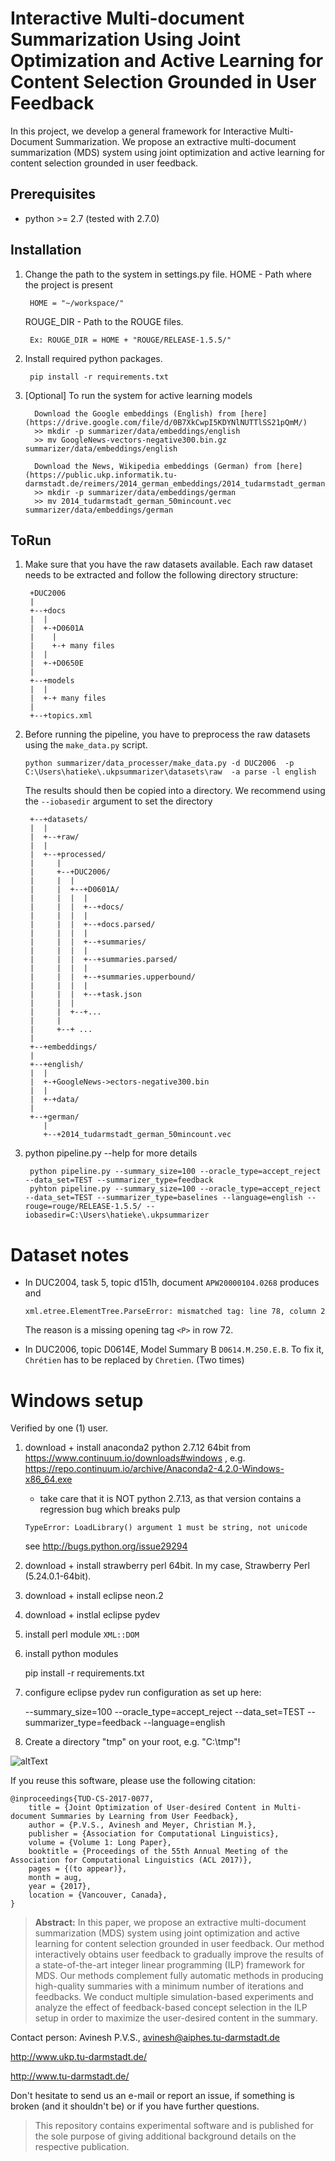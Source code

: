 # Interactive Multi-document Summarization Using Joint Optimization and Active Learning for Content Selection Grounded in User Feedback

In this project, we develop a general framework for Interactive Multi-Document Summarization. We propose an extractive multi-document summarization (MDS) system using joint optimization and active learning for content selection grounded in user feedback.

Prerequisites
-------------

* python >= 2.7 (tested with 2.7.0)

Installation
------------

1. Change the path to the system in settings.py file.
    HOME - Path where the project is present

        HOME = "~/workspace/"

    ROUGE_DIR - Path to the ROUGE files.
        
        Ex: ROUGE_DIR = HOME + "ROUGE/RELEASE-1.5.5/"

2. Install required python packages.

        pip install -r requirements.txt
        
3. [Optional] To run the system for active learning models

		 Download the Google embeddings (English) from [here](https://drive.google.com/file/d/0B7XkCwpI5KDYNlNUTTlSS21pQmM/)
		 >> mkdir -p summarizer/data/embeddings/english
		 >> mv GoogleNews-vectors-negative300.bin.gz summarizer/data/embeddings/english
		 
		 Download the News, Wikipedia embeddings (German) from [here](https://public.ukp.informatik.tu-darmstadt.de/reimers/2014_german_embeddings/2014_tudarmstadt_german_50mincount.vec)
		 >> mkdir -p summarizer/data/embeddings/german
		 >> mv 2014_tudarmstadt_german_50mincount.vec summarizer/data/embeddings/german
		 
		 
ToRun
-------

1. Make sure that you have the raw datasets available. Each raw dataset needs to be extracted and follow the following directory structure:       

        +DUC2006
        |
        +--+docs
        |  |
        |  +-+D0601A
        |    | 
        |    +-+ many files
        |  |
        |  +-+D0650E
        |
        +--+models
        |  |
        |  +-+ many files
        |
        +--+topics.xml


2. Before running the pipeline, you have to preprocess the raw datasets using the `make_data.py` script. 
    
       python summarizer/data_processer/make_data.py -d DUC2006  -p C:\Users\hatieke\.ukpsummarizer\datasets\raw  -a parse -l english

   The results should then be copied into a directory. We recommend using the `--iobasedir` argument to set the directory
 
        +--+datasets/
        |  |
        |  +--+raw/
        |  |
        |  +--+processed/
        |     |
        |     +--+DUC2006/
        |     |  |
        |     |  +--+D0601A/
        |     |  |  |
        |     |  |  +--+docs/
        |     |  |  |
        |     |  |  +--+docs.parsed/
        |     |  |  |
        |     |  |  +--+summaries/
        |     |  |  |
        |     |  |  +--+summaries.parsed/
        |     |  |  |
        |     |  |  +--+summaries.upperbound/
        |     |  |  |
        |     |  |  +--+task.json
        |     |  |
        |     |  +--+...
        |     |
        |     +--+ ...
        |
        +--+embeddings/
        |
        +--+english/
        |  |
        |  +-+GoogleNews->ectors-negative300.bin
        |  |
        |  +-+data/
        |
        +--+german/
           |
           +--+2014_tudarmstadt_german_50mincount.vec

   

3. python pipeline.py --help for more details
    
        python pipeline.py --summary_size=100 --oracle_type=accept_reject --data_set=TEST --summarizer_type=feedback
        pyhton pipeline.py --summary_size=100 --oracle_type=accept_reject --data_set=TEST --summarizer_type=baselines --language=english --rouge=rouge/RELEASE-1.5.5/ --iobasedir=C:\Users\hatieke\.ukpsummarizer


Dataset notes
=============

* In DUC2004, task 5, topic d151h, document `APW20000104.0268` produces and
     
      xml.etree.ElementTree.ParseError: mismatched tag: line 78, column 2

    The reason is a missing opening tag `<P>` in row 72.

* In DUC2006, topic D0614E, Model Summary B `D0614.M.250.E.B`. To fix it, `Chrétien` has to be replaced by `Chretien`. (Two times)

        
Windows setup
=============

Verified by one (1) user.

1. download + install anaconda2 python 2.7.12 64bit from https://www.continuum.io/downloads#windows , e.g. https://repo.continuum.io/archive/Anaconda2-4.2.0-Windows-x86_64.exe
   * take care that it is NOT python 2.7.13, as that version contains a regression bug which breaks pulp
    
    ``TypeError: LoadLibrary() argument 1 must be string, not unicode``
    
    see http://bugs.python.org/issue29294
    
1. download + install strawberry perl 64bit. In my case, Strawberry Perl (5.24.0.1-64bit).
1. download + install eclipse neon.2
1. download + instlal eclipse pydev
1. install perl module `XML::DOM`
1. install python modules

	pip install -r requirements.txt
  
1. configure eclipse pydev run configuration as set up here: 
      
      --summary_size=100 --oracle_type=accept_reject --data_set=TEST --summarizer_type=feedback --language=english
 
1. Create a directory "tmp" on your root, e.g. "C:\tmp"!


![altText][pydev-windows]




[pydev-windows]: docs/windows-eclipse-pydev-run-config.png "Run configuration for windows"
  

If you reuse this software, please use the following citation:

```
@inproceedings{TUD-CS-2017-0077,
    title = {Joint Optimization of User-desired Content in Multi-document Summaries by Learning from User Feedback},
    author = {P.V.S., Avinesh and Meyer, Christian M.},
    publisher = {Association for Computational Linguistics},
    volume = {Volume 1: Long Paper},
    booktitle = {Proceedings of the 55th Annual Meeting of the Association for Computational Linguistics (ACL 2017)},
    pages = {(to appear)},
    month = aug,
    year = {2017},
    location = {Vancouver, Canada},
}
```
> **Abstract:** In this paper, we propose an extractive multi-document summarization (MDS) system using joint optimization and active learning for content selection grounded in user feedback. Our method   interactively obtains user feedback to gradually improve the results of a state-of-the-art integer linear programming (ILP) framework for MDS. Our methods complement fully automatic methods in producing   high-quality summaries with a minimum number of iterations and feedbacks. We conduct multiple simulation-based experiments and analyze the effect of feedback-based concept selection in the ILP setup in    order to maximize the user-desired content in the summary.

Contact person: Avinesh P.V.S., avinesh@aiphes.tu-darmstadt.de

http://www.ukp.tu-darmstadt.de/

http://www.tu-darmstadt.de/

Don't hesitate to send us an e-mail or report an issue, if something is broken (and it shouldn't be) or if you have further questions.

> This repository contains experimental software and is published for the sole purpose of giving additional background details on the respective publication. 
